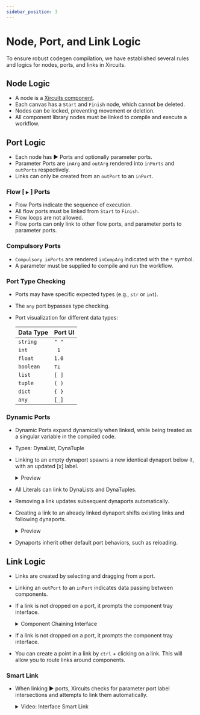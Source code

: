 ```yaml
---
sidebar_position: 3
---
```

# Node, Port, and Link Logic

To ensure robust codegen compilation, we have established several rules and logics for nodes, ports, and links in Xircuits.

## Node Logic

- A node is a [Xircuits component](/docs/main/references/components/).
- Each canvas has a `Start` and `Finish` node, which cannot be deleted.
- Nodes can be locked, preventing movement or deletion.
- All component library nodes must be linked to compile and execute a workflow.

## Port Logic

- Each node has ▶ Ports and optionally parameter ports.
- Parameter Ports are `inArg` and `outArg` rendered into `inPorts` and `outPorts` respectively.
- Links can only be created from an `outPort` to an `inPort`.

### Flow [ `▶` ] Ports

- Flow Ports indicate the sequence of execution.
- All flow ports must be linked from `Start` to `Finish`.
- Flow loops are not allowed.
- Flow ports can only link to other flow ports, and parameter ports to parameter ports.

### Compulsory Ports

- `Compulsory inPorts` are rendered `inCompArg` indicated with the `*` symbol.
- A parameter must be supplied to compile and run the workflow.

### Port Type Checking

- Ports may have specific expected types (e.g., `str` or `int`).
- The `any` port bypasses type checking.
- Port visualization for different data types:

    | Data Type | Port UI |
    |-----------|---------|
    | `string`  | `" "`   |
    | `int`     | ` 1`    |
    | `float`   | `1.0`   |
    | `boolean` | `⊤⊥`    |
    | `list`    | `[ ]`   |
    | `tuple`   | `( )`   |
    | `dict`    | `{ }`   |
    | `any`     | `[_]`   |

### Dynamic Ports

- Dynamic Ports expand dynamically when linked, while being treated as a singular variable in the compiled code.
- Types: DynaList, DynaTuple
- Linking to an empty dynaport spawns a new identical dynaport below it, with an updated [x] label.

    <details>
    <summary>Preview</summary>
    <div className="iframe-container">
        <iframe width="560" height="315" src="https://www.youtube.com/embed/CMLT5V6uhuk?si=WfY50Aw1niPUTA4N" title="YouTube video player" frameborder="0" allow="accelerometer; autoplay; clipboard-write; encrypted-media; gyroscope; picture-in-picture; web-share" allowfullscreen></iframe>
    </div>
    </details>

- All Literals can link to DynaLists and DynaTuples.
- Removing a link updates subsequent dynaports automatically.
- Creating a link to an already linked dynaport shifts existing links and following dynaports.

    <details>
    <summary>Preview</summary>
    <div className="iframe-container">
        <iframe width="560" height="315" src="https://www.youtube.com/embed/f_aZuBFlokQ?si=V2tkY-ghmjxuFGzU" title="YouTube video player" frameborder="0" allow="accelerometer; autoplay; clipboard-write; encrypted-media; gyroscope; picture-in-picture; web-share" allowfullscreen></iframe>
    </div>
    </details>

- Dynaports inherit other default port behaviors, such as reloading.

## Link Logic

- Links are created by selecting and dragging from a port.
- Linking an `outPort` to an `inPort` indicates data passing between components.
- If a link is not dropped on a port, it prompts the component tray interface.

    <details>
    <summary>Component Chaining Interface</summary>
    <p align="center">

    ![](/img/docs/interface-chain.gif)

    </p>
    </details>

- If a link is not dropped on a port, it prompts the component tray interface.
- You can create a point in a link by `ctrl` + clicking on a link. This will allow you to route links around components.

### Smart Link

- When linking ▶ ports, Xircuits checks for parameter port label intersections and attempts to link them automatically.

    <details>
    <summary>Video: Interface Smart Link</summary>
    <p align="center">

    ![](/img/docs/interface-smart-link.gif)

    </p>
    </details>
